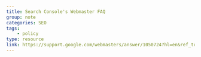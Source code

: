```yaml
---
title: Search Console's Webmaster FAQ
group: note
categories: SEO
tags:
    - policy
type: resource
link: https://support.google.com/webmasters/answer/1050724?hl=en&ref_topic=4558960
---
```

